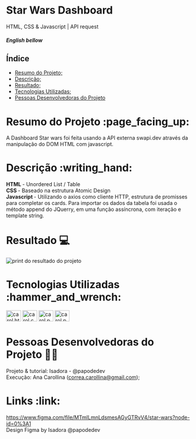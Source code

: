 # Star Wars Dashboard
HTML, CSS &amp; Javascript | API request <br>
<h5>English bellow</h5>

## Índice

* [Resumo do Projeto;](#Resumo-do-Projeto) 
* [Descrição;](#Descrição)
* [Resultado;](#Resultado)
* [Tecnologias Utilizadas;](#Tecnologias-Utilizadas)
* [Pessoas Desenvolvedoras do Projeto](#Pessoas-Desenvolvedoras-do-Projeto)

##

<h1>Resumo do Projeto :page_facing_up: </h1> 

A Dashboard Star wars foi feita usando a API externa swapi.dev através da manipulação do DOM HTML com javascript. 

<h1>Descrição :writing_hand: </h1> 

<b> HTML </b> - Unordered List / Table <br>
<b> CSS </b> - Baseado na estrutura Atomic Design <br>
<b> Javascript </b> - Utilizando o axios como cliente HTTP, estrutura de promisses para completar os cards. Para importar os dados da tabela foi usada o método append do JQuerry, em uma função assíncrona, com iteração e template string.


<h1> Resultado 💻 </h1> 

![print do resultado do projeto](https://imgur.com/a/jUj8WCi) <br>

<h1> Tecnologias Utilizadas :hammer_and_wrench: </h1> 

<div style='text-align:left'>
<img align="center" alt="carol.html5" height="30" width="40" src="https://cdn.jsdelivr.net/gh/devicons/devicon/icons/html5/html5-original.svg" /> <img align="center" alt="carol.css3" height="30" width="40" src="https://cdn.jsdelivr.net/gh/devicons/devicon/icons/css3/css3-original.svg" /> <img align="center" alt="carol.photoshop" height="30" width="40" src="https://cdn.jsdelivr.net/gh/devicons/devicon/icons/javascript/javascript-plain.svg" /> <img align="center" alt="carol.photoshop" height="30" width="40" src="https://cdn.jsdelivr.net/gh/devicons/devicon/icons/jquery/jquery-original.svg" /> </div>


<h1>Pessoas Desenvolvedoras do Projeto 👩‍💻 </h1>  

Projeto & tutorial: Isadora - @papodedev <br>
Execução: Ana Carollina (correa.carollina@gmail.com);

<h1> Links :link: </h1> 

https://www.figma.com/file/MTmILmnLdsmesAGyGTRvV4/star-wars?node-id=0%3A1 <br>
Design Figma by Isadora @papodedev
